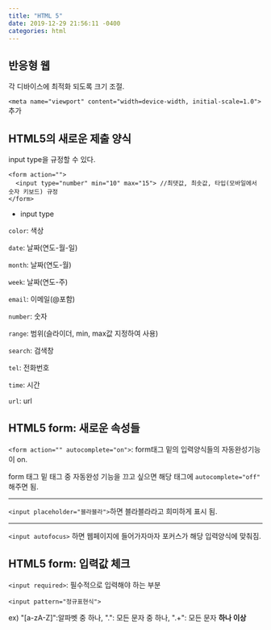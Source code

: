 ```yaml
---
title: "HTML 5"
date: 2019-12-29 21:56:11 -0400
categories: html
---
```


## 반응형 웹
각 디바이스에 최적화 되도록 크기 조절.

`<meta name="viewport" content="width=device-width, initial-scale=1.0">` 추가

## HTML5의 새로운 제출 양식
input type을 규정할 수 있다.
```
<form action="">
  <input type="number" min="10" max="15"> //최댓값, 최솟값, 타입(모바일에서 숫자 키보드) 규정
</form>
```

- input type

`color`: 색상

`date`: 날짜(연도-월-일)

`month`: 날짜(연도-월)

`week`: 날짜(연도-주)

`email`: 이메일(@포함)

`number`: 숫자

`range`: 범위(슬라이더, min, max값 지정하여 사용)

`search`: 검색창

`tel`: 전화번호

`time`: 시간

`url`: url

## HTML5 form: 새로운 속성들
`<form action="" autocomplete="on">`: form태그 밑의 입력양식들의 자동완성기능이 on.

form 태그 밑 태그 중 자동완성 기능을 끄고 싶으면 해당 태그에 `autocomplete="off"` 해주면 됨.

--------------

`<input placeholder="블라블라">`하면 블라블라라고 희미하게 표시 됨.

--------------

`<input autofocus>` 하면 웹페이지에 들어가자마자 포커스가 해당 입력양식에 맞춰짐.

## HTML5 form: 입력값 체크

`<input required>`: 필수적으로 입력해야 하는 부분

`<input pattern="정규표현식">` 

ex) "[a-zA-Z]":알파벳 중 하나, ".": 모든 문자 중 하나, ".+": 모든 문자 **하나 이상**
